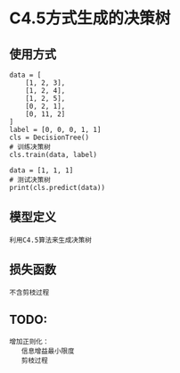 # C4.5方式生成的决策树

## 使用方式

    data = [
        [1, 2, 3],
        [1, 2, 4],
        [1, 2, 5],
        [0, 2, 1],
        [0, 11, 2]
    ]
    label = [0, 0, 0, 1, 1]
    cls = DecisionTree()
    # 训练决策树
    cls.train(data, label)
    
    data = [1, 1, 1]
    # 测试决策树
    print(cls.predict(data))

## 模型定义

    利用C4.5算法来生成决策树

## 损失函数
    不含剪枝过程
    
## TODO:
    增加正则化：
       信息增益最小限度
       剪枝过程

